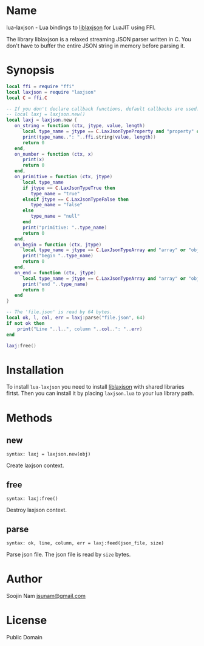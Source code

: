 Name
====
lua-laxjson - Lua bindings to [liblaxjson](https://github.com/andrewrk/liblaxjson)
for LuaJIT using FFI.

The library liblaxjson is a relaxed streaming JSON parser written in C.
You don't have to buffer the entire JSON string in memory before parsing it.

Synopsis
========
````lua
local ffi = require "ffi"
local laxjson = require "laxjson"
local C = ffi.C

-- If you don't declare callback functions, default callbacks are used.
-- local laxj = laxjson.new()
local laxj = laxjson.new {
   on_string = function (ctx, jtype, value, length)
      local type_name = jtype == C.LaxJsonTypeProperty and "property" or "string"
      print(type_name..": "..ffi.string(value, length))
      return 0
   end,
   on_number = function (ctx, x)
      print(x)
      return 0
   end,
   on_primitive = function (ctx, jtype)
      local type_name
      if jtype == C.LaxJsonTypeTrue then
         type_name = "true"
      elseif jtype == C.LaxJsonTypeFalse then
         type_name = "false"
      else
         type_name = "null"
      end
      print("primitive: "..type_name)
      return 0
   end,
   on_begin = function (ctx, jtype)
      local type_name = jtype == C.LaxJsonTypeArray and "array" or "object"
      print("begin "..type_name)
      return 0
   end,
   on_end = function (ctx, jtype)
      local type_name = jtype == C.LaxJsonTypeArray and "array" or "object"
      print("end "..type_name)
      return 0
   end
}

-- The 'file.json' is read by 64 bytes.
local ok, l, col, err = laxj:parse("file.json", 64)
if not ok then
    print("Line "..l..", column "..col..": "..err)
end

laxj:free()
````

Installation
============
To install `lua-laxjson` you need to install
[liblaxjson](https://github.com/andrewrk/liblaxjson#installation)
with shared libraries firtst.
Then you can install it by placing `laxjson.lua` to your lua library path.

Methods
=======

new
---
`syntax: laxj = laxjson.new(obj)`

Create laxjson context.

free
----
`syntax: laxj:free()`

Destroy laxjson context.

parse
-----
`syntax: ok, line, column, err = laxj:feed(json_file, size)`

Parse json file. The json file is read by `size` bytes.

Author
======
Soojin Nam jsunam@gmail.com

License
=======
Public Domain
